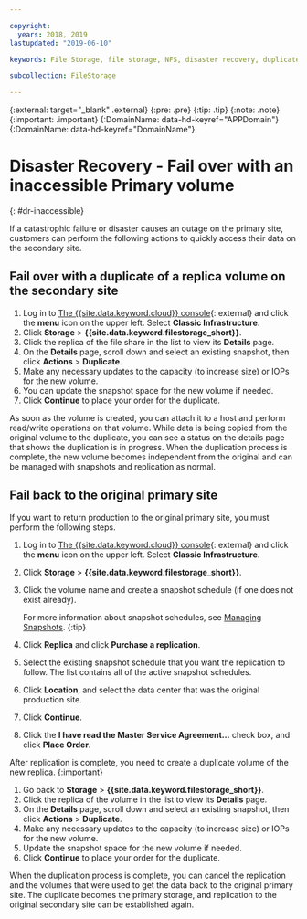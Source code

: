```yaml
---

copyright:
  years: 2018, 2019
lastupdated: "2019-06-10"

keywords: File Storage, file storage, NFS, disaster recovery, duplicate volume, replica volume, failover, failback,

subcollection: FileStorage

---
```

{:external: target="_blank" .external}
{:pre: .pre}
{:tip: .tip}
{:note: .note}
{:important: .important}
{:DomainName: data-hd-keyref="APPDomain"}
{:DomainName: data-hd-keyref="DomainName"}


# Disaster Recovery - Fail over with an inaccessible Primary volume
{: #dr-inaccessible}

If a catastrophic failure or disaster causes an outage on the primary site, customers can perform the following actions to quickly access their data on the secondary site.

## Fail over with a duplicate of a replica volume on the secondary site

1. Log in to [The {{site.data.keyword.cloud}} console](https://{DomainName}/){: external} and click the **menu** icon on the upper left. Select **Classic Infrastructure**.
2. Click **Storage** > **{{site.data.keyword.filestorage_short}}**.
3. Click the replica of the file share in the list to view its **Details** page.
4. On the **Details** page, scroll down and select an existing snapshot, then click **Actions** > **Duplicate**.
5. Make any necessary updates to the capacity (to increase size) or IOPs for the new volume.
6. You can update the snapshot space for the new volume if needed.
7. Click **Continue** to place your order for the duplicate.

As soon as the volume is created, you can attach it to a host and perform read/write operations on that volume. While data is being copied from the original volume to the duplicate, you can see a status on the details page that shows the duplication is in progress. When the duplication process is complete, the new volume becomes independent from the original and can be managed with snapshots and replication as normal.

## Fail back to the original primary site

If you want to return production to the original primary site, you must perform the following steps.

1. Log in to [The {{site.data.keyword.cloud}} console](https://{DomainName}/){: external} and click the **menu** icon on the upper left. Select **Classic Infrastructure**.
2. Click **Storage** > **{{site.data.keyword.filestorage_short}}**.
3. Click the volume name and create a snapshot schedule (if one does not exist already).

   For more information about snapshot schedules, see [Managing Snapshots](/docs/infrastructure/FileStorage?topic=FileStorage-managingSnapshots#addschedule).
   {:tip}
4. Click **Replica** and click **Purchase a replication**.
5. Select the existing snapshot schedule that you want the replication to follow. The list contains all of the active snapshot schedules.
6. Click **Location**, and select the data center that was the original production site.
7. Click **Continue**.
8. Click the **I have read the Master Service Agreement…** check box, and click **Place Order**.

After replication is complete, you need to create a duplicate volume of the new replica.
{:important}

1. Go back to **Storage** > **{{site.data.keyword.filestorage_short}}**.
2. Click the replica of the volume in the list to view its **Details** page.
3. On the **Details** page, scroll down and select an existing snapshot, then click **Actions** > **Duplicate**.
4. Make any necessary updates to the capacity (to increase size) or IOPs for the new volume.
5. Update the snapshot space for the new volume if needed.
6. Click **Continue** to place your order for the duplicate.

When the duplication process is complete, you can cancel the replication and the volumes that were used to get the data back to the original primary site. The duplicate becomes the primary storage, and replication to the original secondary site can be established again.
